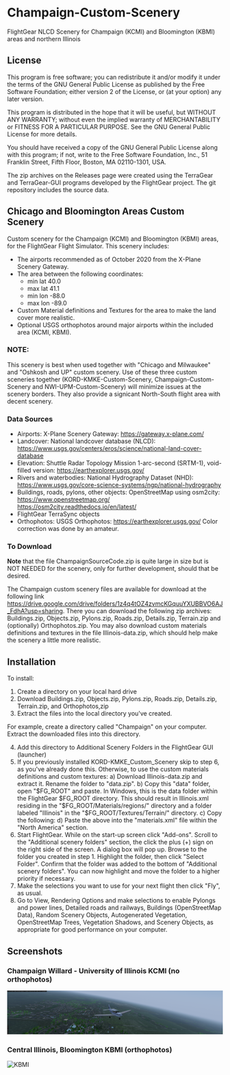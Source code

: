 # Champaign-Custom-Scenery
FlightGear NLCD Scenery for Champaign (KCMI) and Bloomington (KBMI) areas and northern Illinois

## License

This program is free software; you can redistribute it and/or modify it under the terms of the GNU General Public License as published by the Free Software Foundation; either version 2 of the License, or (at your option) any later version.

This program is distributed in the hope that it will be useful, but WITHOUT ANY WARRANTY; without even the implied warranty of MERCHANTABILITY or FITNESS FOR A PARTICULAR PURPOSE. See the GNU General Public License for more details.

You should have received a copy of the GNU General Public License along with this program; if not, write to the Free Software Foundation, Inc., 51 Franklin Street, Fifth Floor, Boston, MA 02110-1301, USA.

The zip archives on the Releases page were created using the TerraGear and TerraGear-GUI programs developed by the FlightGear project. The git repository includes the source data.

## Chicago and Bloomington Areas Custom Scenery

Custom scenery for the Champaign (KCMI) and Bloomington (KBMI) areas, for the FlightGear Flight Simulator. This scenery includes:
- The airports recommended as of October 2020 from the X-Plane Scenery Gateway.
- The area between the following coordinates: 
  - min lat 40.0
  - max lat 41.1
  - min lon -88.0
  - max lon -89.0 
- Custom Material definitions and Textures for the area to make the land cover more realistic.
- Optional USGS orthophotos around major airports within the included area (KCMI, KBMI). 

### NOTE: 
This scenery is best when used together with "Chicago and Milwaukee" and "Oshkosh and UP" custom scenery. Use of these three custom sceneries together (KORD-KMKE-Custom-Scenery, Champaign-Custom-Scenery and NWI-UPM-Custom-Scenery) will minimize issues at the scenery borders. They also provide a signicant North-South flight area with decent scenery.

### Data Sources

- Airports: X-Plane Scenery Gateway: https://gateway.x-plane.com/
- Landcover: National landcover database (NLCD): https://www.usgs.gov/centers/eros/science/national-land-cover-database
- Elevation: Shuttle Radar Topology Mission 1-arc-second (SRTM-1), void-filled version: https://earthexplorer.usgs.gov/
- Rivers and waterbodies: National Hydrography Dataset (NHD): https://www.usgs.gov/core-science-systems/ngp/national-hydrography
- Buildings, roads, pylons, other objects: OpenStreetMap using osm2city: https://www.openstreetmap.org/ https://osm2city.readthedocs.io/en/latest/
- FlightGear TerraSync objects
- Orthophotos: USGS Orthophotos: https://earthexplorer.usgs.gov/  Color correction was done by an amateur.

### To Download
**Note** that the file ChampaignSourceCode.zip is quite large in size but is NOT NEEDED for the scenery, only for further development, should that be desired.

The Champaign custom scenery files are available for download at the following link https://drive.google.com/drive/folders/1z4q4tOZ4zvmcKGquuYXUBBVO6AJ_FdhA?usp=sharing. There you can download the following zip archives: Buildings.zip, Objects.zip, Pylons.zip, Roads.zip, Details.zip, Terrain.zip and (optionally) Orthophotos.zip. You may also download custom materials definitions and textures in the file Illinois-data.zip, which should help make the scenery a little more realistic.

## Installation

To install:
1) Create a directory on your local hard drive
2) Download Buildings.zip, Objects.zip, Pylons.zip, Roads.zip, Details.zip, Terrain.zip, and Orthophotos,zip 
3) Extract the files into the local directory you've created. 

For example, create a directory called "Champaign" on your computer. Extract the downloaded files into this directory. 

4) Add this directory to Additional Scenery Folders in the FlightGear GUI (launcher)
5) If you previously installed KORD-KMKE_Custom_Scenery skip to step 6, as you've already done this. Otherwise, to use the custom materials definitions and custom textures:
    a) Download Illinois-data.zip and extract it. Rename the folder to "data.zip".
    b) Copy this "data" folder, open "$FG_ROOT" and paste. In Windows, this is the data folder within the FlightGear $FG_ROOT directory. This should result in Illinois.xml residing in the "$FG_ROOT/Materials/regions/" directory and a folder labeled "Illinois" in the "$FG_ROOT/Textures/Terrain/" directory.
    c) Copy the following: <region include="Materials/regions/illinois.xml"/> 
    d) Paste the above into the "materials.xml" file within the "North America" section. 
 6) Start FlightGear. While on the start-up screen click "Add-ons". Scroll to the "Additional scenery folders" section, the click the plus (+) sign on the right side of the screen. A dialog box will pop up. Browse to the folder you created in step 1. Highlight the folder, then click "Select Folder". Confirm that the folder was added to the bottom of "Additional scenery folders". You can now highlight and move the folder to a higher priority if necessary. 
 7) Make the selections you want to use for your next flight then click "Fly", as usual.
 8) Go to View, Rendering Options and make selections to enable Pylongs and power lines, Detailed roads and railways, Buildings (OpenStreetMap Data), Random Scenery Objects, Autogenerated Vegetation, OpenStreetMap Trees, Vegetation Shadows, and Scenery Objects, as appropriate for good performance on your computer. 

## Screenshots

### Champaign Willard - University of Illinois KCMI (no orthophotos)
![KCMI](https://github.com/LGBudd/Champaign-Custom-Scenery/blob/main/Screenshots/KCMI.png)

### Central Illinois, Bloomington KBMI (orthophotos)
![KBMI](https://github.com/LGBudd/Champaign-Custom-Scenery/blob/main/Screenshots/KBMI.png)

